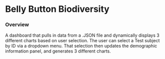 # Belly Button Biodiversity

### Overview

A dashboard that pulls in data from a .JSON file and dynamically displays 3 different charts based on user selection. The user can 
select a Test subject by ID via a dropdown menu. That selection then updates the demographic information panel, and generates 3 different charts.
